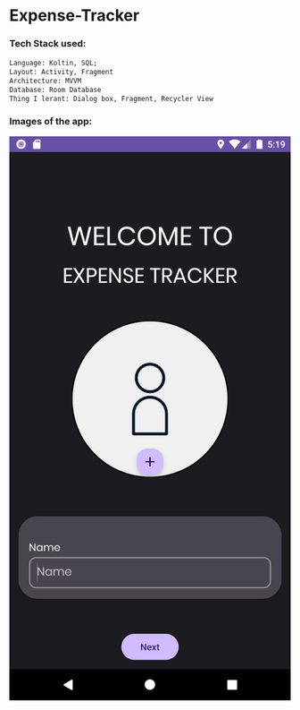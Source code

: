 # Expense-Tracker
### Tech Stack used:
    Language: Koltin, SQL;
    Layout: Activity, Fragment
    Architecture: MVVM
    Database: Room Database
    Thing I lerant: Dialog box, Fragment, Recycler View

### Images of the app:
![Expense Tracker](https://github.com/kumar-nitin-tech/Expense-Tracker/blob/master/Screenshots/Screenshot_1688039394.png)
    


